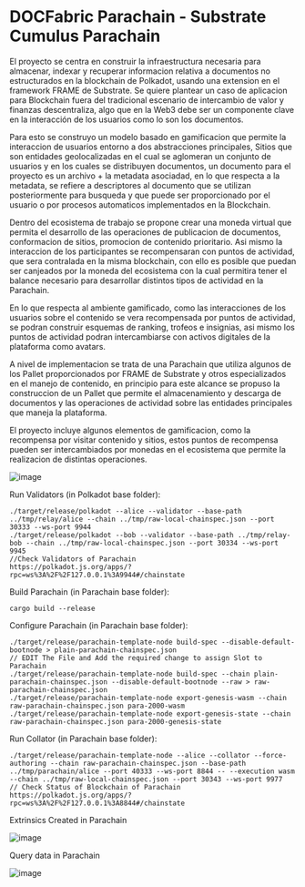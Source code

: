 # DOCFabric Parachain - Substrate Cumulus Parachain

El proyecto se centra en construir la infraestructura necesaria para almacenar, indexar y recuperar informacion relativa a documentos no estructurados en la blockchain de Polkadot, usando una extension en el framework FRAME de Substrate. Se quiere plantear un caso de aplicacion para Blockchain fuera del tradicional escenario de intercambio de valor y finanzas descentraliza, algo que en la Web3 debe ser un componente clave en la interacción de los usuarios como lo son los documentos.

Para esto se construyo un modelo basado en gamificacion que permite la interaccion de usuarios entorno a dos abstracciones principales, Sitios que son entidades geolocalizadas en el cual se aglomeran un conjunto de usuarios y en los cuales se distribuyen documentos, un documento para el proyecto es un archivo + la metadata asociadad, en lo que respecta a la metadata, se refiere a descriptores al documento que se utilizan posteriormente para busqueda y que puede ser proporcionado por el usuario o por procesos automaticos implementados en la Blockchain.

Dentro del ecosistema de trabajo se propone crear una moneda virtual que permita el desarrollo de las operaciones de publicacion de documentos, conformacion de sitios, promocion de contenido prioritario. Asi mismo la interaccion de los participantes se recompensaran con puntos de actividad, que sera contralada en la misma blockchain, con ello es posible que puedan ser canjeados por la moneda del ecosistema con la cual permitira tener el balance necesario para desarrollar distintos tipos de actividad en la Parachain.

En lo que respecta al ambiente gamificado, como las interacciones de los usuarios sobre el contenido se vera recompensada por puntos de actividad, se podran construir esquemas de ranking, trofeos e insignias, asi mismo los puntos de actividad podran intercambiarse con activos digitales de la plataforma como avatars. 

A nivel de implementacion se trata de una Parachain que utiliza algunos de los Pallet proporcionados por FRAME de Substrate y otros especializados en el manejo de contenido, en principio para este alcance se propuso la construccion de un Pallet que permite el almacenamiento y descarga de documentos y las operaciones de actividad sobre las entidades principales que maneja la plataforma.

El proyecto incluye algunos elementos de gamificacion, como la recompensa por visitar contenido y sitios, estos puntos de recompensa pueden ser intercambiados por monedas en el ecosistema que permite la realizacion de distintas operaciones.

![image](https://user-images.githubusercontent.com/1779865/201475879-5d4fe59b-7b55-4290-91af-cdc6b687664c.png)

Run Validators (in Polkadot base folder):

	./target/release/polkadot --alice --validator --base-path ../tmp/relay/alice --chain ../tmp/raw-local-chainspec.json --port 30333 --ws-port 9944
	./target/release/polkadot --bob --validator --base-path ../tmp/relay-bob --chain ../tmp/raw-local-chainspec.json --port 30334 --ws-port 9945
	//Check Validators of Parachain
	https://polkadot.js.org/apps/?rpc=ws%3A%2F%2F127.0.0.1%3A9944#/chainstate

Build Parachain (in Parachain base folder):

	cargo build --release

Configure Parachain (in Parachain base folder):

	./target/release/parachain-template-node build-spec --disable-default-bootnode > plain-parachain-chainspec.json
	// EDIT The File and Add the required change to assign Slot to Parachain 
	./target/release/parachain-template-node build-spec --chain plain-parachain-chainspec.json --disable-default-bootnode --raw > raw-parachain-chainspec.json
	./target/release/parachain-template-node export-genesis-wasm --chain raw-parachain-chainspec.json para-2000-wasm
	./target/release/parachain-template-node export-genesis-state --chain raw-parachain-chainspec.json para-2000-genesis-state

Run Collator (in Parachain base folder):

	./target/release/parachain-template-node --alice --collator --force-authoring --chain raw-parachain-chainspec.json --base-path ../tmp/parachain/alice --port 40333 --ws-port 8844 -- --execution wasm --chain ../tmp/raw-local-chainspec.json --port 30343 --ws-port 9977
	// Check Status of Blockchain of Parachain
	https://polkadot.js.org/apps/?rpc=ws%3A%2F%2F127.0.0.1%3A8844#/chainstate	

Extrinsics Created in Parachain

![image](https://user-images.githubusercontent.com/1779865/201477153-7693cc7f-8fd5-40c7-a095-783fe0fb940f.png)

Query data in Parachain 

![image](https://user-images.githubusercontent.com/1779865/201477178-764e3739-9dc9-439d-9920-cd73e75d2376.png)


